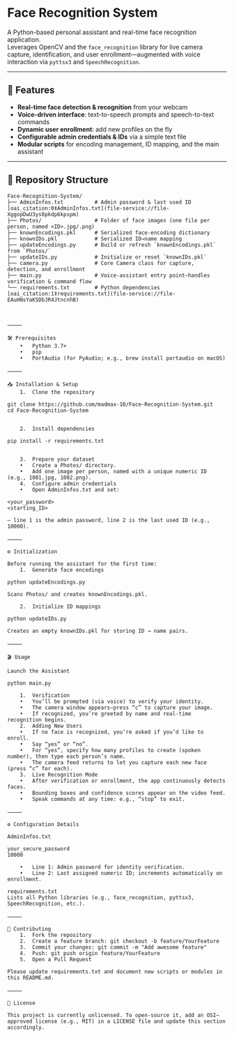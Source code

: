 # Face Recognition System

A Python-based personal assistant and real-time face recognition application.  
Leverages OpenCV and the `face_recognition` library for live camera capture, identification, and user enrollment—augmented with voice interaction via `pyttsx3` and `SpeechRecognition`.

---

## 🚀 Features

- **Real-time face detection & recognition** from your webcam  
- **Voice-driven interface**: text-to-speech prompts and speech-to-text commands  
- **Dynamic user enrollment**: add new profiles on the fly  
- **Configurable admin credentials & IDs** via a simple text file  
- **Modular scripts** for encoding management, ID mapping, and the main assistant  

---

## 📂 Repository Structure

```text
Face-Recognition-System/
├── AdminInfos.txt          # Admin password & last used ID  [oai_citation:0‡AdminInfos.txt](file-service://file-XggopDwU3ys8pkdp6kpspm)
├── Photos/                 # Folder of face images (one file per person, named <ID>.jpg/.png)
├── knownEncodings.pkl      # Serialized face-encoding dictionary
├── knownIDs.pkl            # Serialized ID→name mapping
├── updateEncodings.py      # Build or refresh `knownEncodings.pkl` from `Photos/`
├── updateIDs.py            # Initialize or reset `knownIDs.pkl`
├── camera.py               # Core Camera class for capture, detection, and enrollment
├── main.py                 # Voice-assistant entry point—handles verification & command flow
└── requirements.txt        # Python dependencies  [oai_citation:1‡requirements.txt](file-service://file-EAuHNsYaK5DbJR4JtncnhB)



⸻

🛠️ Prerequisites
	•	Python 3.7+
	•	pip
	•	PortAudio (for PyAudio; e.g., brew install portaudio on macOS)

⸻

📥 Installation & Setup
	1.	Clone the repository

git clone https://github.com/madmax-10/Face-Recognition-System.git
cd Face-Recognition-System


	2.	Install dependencies

pip install -r requirements.txt


	3.	Prepare your dataset
	•	Create a Photos/ directory.
	•	Add one image per person, named with a unique numeric ID (e.g., 1001.jpg, 1002.png).
	4.	Configure admin credentials
	•	Open AdminInfos.txt and set:

<your_password>
<starting_ID>

– line 1 is the admin password, line 2 is the last used ID (e.g., 10000).  ￼

⸻

⚙️ Initialization

Before running the assistant for the first time:
	1.	Generate face encodings

python updateEncodings.py

Scans Photos/ and creates knownEncodings.pkl.

	2.	Initialize ID mappings

python updateIDs.py

Creates an empty knownIDs.pkl for storing ID → name pairs.

⸻

🎬 Usage

Launch the Assistant

python main.py

	1.	Verification
	•	You’ll be prompted (via voice) to verify your identity.
	•	The camera window appears—press “c” to capture your image.
	•	If recognized, you’re greeted by name and real-time recognition begins.
	2.	Adding New Users
	•	If no face is recognized, you’re asked if you’d like to enroll.
	•	Say “yes” or “no”.
	•	For “yes”, specify how many profiles to create (spoken number), then type each person’s name.
	•	The camera feed returns to let you capture each new face (press “c” for each).
	3.	Live Recognition Mode
	•	After verification or enrollment, the app continuously detects faces.
	•	Bounding boxes and confidence scores appear on the video feed.
	•	Speak commands at any time: e.g., “stop” to exit.

⸻

⚙️ Configuration Details

AdminInfos.txt

your_secure_password
10000

	•	Line 1: Admin password for identity verification.
	•	Line 2: Last assigned numeric ID; increments automatically on enrollment.  ￼

requirements.txt
Lists all Python libraries (e.g., face_recognition, pyttsx3, SpeechRecognition, etc.).  ￼

⸻

🤝 Contributing
	1.	Fork the repository
	2.	Create a feature branch: git checkout -b feature/YourFeature
	3.	Commit your changes: git commit -m "Add awesome feature"
	4.	Push: git push origin feature/YourFeature
	5.	Open a Pull Request

Please update requirements.txt and document new scripts or modules in this README.md.

⸻

📄 License

This project is currently unlicensed. To open-source it, add an OSI–approved license (e.g., MIT) in a LICENSE file and update this section accordingly.

